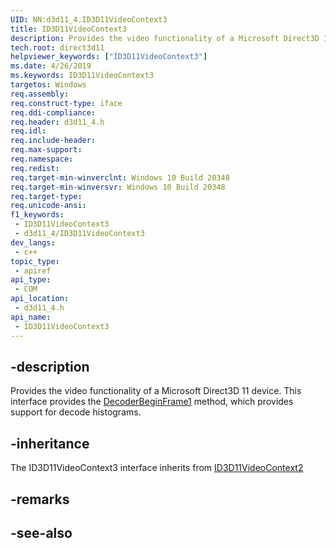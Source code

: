 ```yaml
---
UID: NN:d3d11_4.ID3D11VideoContext3
title: ID3D11VideoContext3
description: Provides the video functionality of a Microsoft Direct3D 11 device.
tech.root: direct3d11
helpviewer_keywords: ["ID3D11VideoContext3"]
ms.date: 4/26/2019
ms.keywords: ID3D11VideoContext3
targetos: Windows
req.assembly: 
req.construct-type: iface
req.ddi-compliance: 
req.header: d3d11_4.h
req.idl: 
req.include-header: 
req.max-support: 
req.namespace: 
req.redist: 
req.target-min-winverclnt: Windows 10 Build 20348
req.target-min-winversvr: Windows 10 Build 20348
req.target-type: 
req.unicode-ansi: 
f1_keywords:
 - ID3D11VideoContext3
 - d3d11_4/ID3D11VideoContext3
dev_langs:
 - c++
topic_type:
 - apiref
api_type:
 - COM
api_location:
 - d3d11_4.h
api_name:
 - ID3D11VideoContext3
---
```


## -description

Provides the video functionality of a Microsoft Direct3D 11 device. This interface provides the [DecoderBeginFrame1](nf-d3d11_4-id3d11videocontext3-decoderbeginframe1.md) method, which provides support for decode histograms.

## -inheritance

The ID3D11VideoContext3 interface inherits from [ID3D11VideoContext2](nn-d3d11_4-id3d11videocontext2.md)

## -remarks

## -see-also

